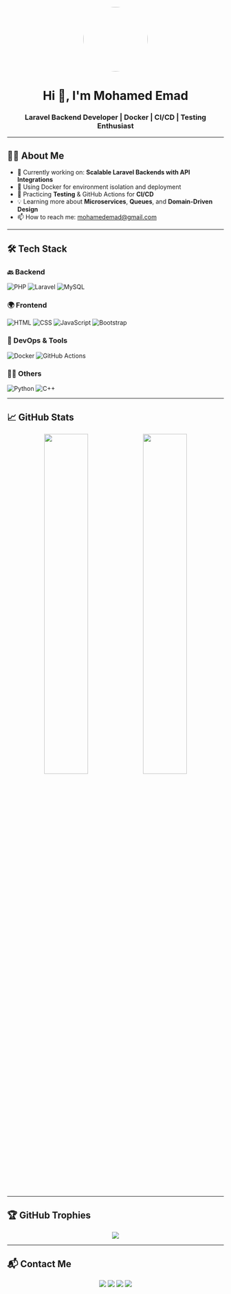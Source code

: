 <!-- HEADER -->
<p align="center">
  <img src="https://avatars.githubusercontent.com/u/YOUR-ID-HERE?v=4" width="150" style="border-radius:50%"/>
</p>

<h1 align="center">Hi 👋, I'm Mohamed Emad</h1>
<h3 align="center">Laravel Backend Developer | Docker | CI/CD | Testing Enthusiast</h3>

---

## 🧑‍💻 About Me

- 🔭 Currently working on: **Scalable Laravel Backends with API Integrations**
- 🐳 Using Docker for environment isolation and deployment
- 🧪 Practicing **Testing** & GitHub Actions for **CI/CD**
- 💡 Learning more about **Microservices**, **Queues**, and **Domain-Driven Design**
- 📫 How to reach me: [mohamedemad@gmail.com](mailto:mohamedemad@gmail.com)

---

## 🛠️ Tech Stack

### 🔙 Backend
![PHP](https://img.shields.io/badge/-PHP-777BB4?logo=php&logoColor=white&style=flat)
![Laravel](https://img.shields.io/badge/-Laravel-FF2D20?logo=laravel&logoColor=white&style=flat)
![MySQL](https://img.shields.io/badge/-MySQL-4479A1?logo=mysql&logoColor=white&style=flat)

### 🌍 Frontend
![HTML](https://img.shields.io/badge/-HTML5-E34F26?logo=html5&logoColor=white&style=flat)
![CSS](https://img.shields.io/badge/-CSS3-1572B6?logo=css3&logoColor=white&style=flat)
![JavaScript](https://img.shields.io/badge/-JavaScript-F7DF1E?logo=javascript&logoColor=black&style=flat)
![Bootstrap](https://img.shields.io/badge/-Bootstrap-7952B3?logo=bootstrap&logoColor=white&style=flat)

### 🐳 DevOps & Tools
![Docker](https://img.shields.io/badge/-Docker-2496ED?logo=docker&logoColor=white&style=flat)
![GitHub Actions](https://img.shields.io/badge/-GitHub%20Actions-2088FF?logo=github-actions&logoColor=white&style=flat)

### 👨‍🎓 Others
![Python](https://img.shields.io/badge/-Python-3776AB?logo=python&logoColor=white&style=flat)
![C++](https://img.shields.io/badge/-C++-00599C?logo=c%2B%2B&logoColor=white&style=flat)

---

## 📈 GitHub Stats

<p align="center">
  <img src="https://github-readme-stats.vercel.app/api?username=mohamedemad-dev&show_icons=true&theme=radical" width="45%">
  <img src="https://github-readme-streak-stats.herokuapp.com/?user=mohamedemad-dev&theme=radical" width="45%">
</p>

---

## 🏆 GitHub Trophies

<p align="center">
  <img src="https://github-profile-trophy.vercel.app/?username=mohamedemad-dev&theme=algolia&no-bg=true&margin-w=10" />
</p>

---

## 📬 Contact Me

<p align="center">
  <a href="mailto:mohamedemad@gmail.com"><img src="https://img.shields.io/badge/Gmail-D14836?style=for-the-badge&logo=gmail&logoColor=white"/></a>
  <a href="https://linkedin.com/in/YOUR-LINK" target="_blank"><img src="https://img.shields.io/badge/LinkedIn-0077B5?style=for-the-badge&logo=linkedin&logoColor=white"/></a>
  <a href="https://facebook.com/YOUR-LINK" target="_blank"><img src="https://img.shields.io/badge/Facebook-1877F2?style=for-the-badge&logo=facebook&logoColor=white"/></a>
  <a href="https://t.me/YOUR-USERNAME" target="_blank"><img src="https://img.shields.io/badge/Telegram-2CA5E0?style=for-the-badge&logo=telegram&logoColor=white"/></a>
</p>
